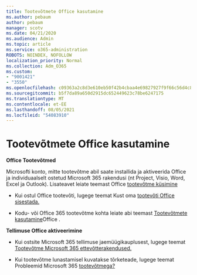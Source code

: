 ```yaml
---
title: Tootevõtmete Office kasutamine
ms.author: pebaum
author: pebaum
manager: scotv
ms.date: 04/21/2020
ms.audience: Admin
ms.topic: article
ms.service: o365-administration
ROBOTS: NOINDEX, NOFOLLOW
localization_priority: Normal
ms.collection: Adm_O365
ms.custom:
- "9001421"
- "3550"
ms.openlocfilehash: c09363a2c8d3e610eb50f42b4cbaa4e69827927f9f66c56d4c88b7ede3d85126
ms.sourcegitcommit: b5f7da89a650d2915dc652449623c78be6247175
ms.translationtype: MT
ms.contentlocale: et-EE
ms.lasthandoff: 08/05/2021
ms.locfileid: "54083910"
---
```

# <a name="using-office-product-keys"></a>Tootevõtmete Office kasutamine

**Office Tootevõtmed**

Microsofti konto, mitte tootevõtme abil saate installida ja aktiveerida Office ja individuaalselt ostetud Microsoft 365 rakendusi (nt Project, Visio, Word, Excel ja Outlook). Lisateavet leiate teemast Office [tootevõtme küsimine](https://support.office.com/article/12a5763a-d45c-4685-8c95-a44500213759?ui=en-US&rs=en-US&ad=US#bkmk_promptforpkey)

- Kui ostul Office tootevõti, lugege teemat Kust oma [tootevõti Office sisestada.](https://support.office.com/article/Where-to-enter-your-Office-product-key-0a82e5ae-739e-4b92-a6f4-2ec780c185db)

- Kodu- või Office 365 tootevõtme kohta leiate abi teemast [Tootevõtmete kasutamine](https://support.office.com/article/using-product-keys-with-office-12a5763a-d45c-4685-8c95-a44500213759)Office .

**Tellimuse Office aktiveerimine** 

- Kui ostsite Microsoft 365 tellimuse jaemüügikauplusest, lugege teemat [Tootevõtme Microsoft 365 ettevõtterakendused.](https://docs.microsoft.com/microsoft-365/commerce/enter-your-product-key)

- Kui tootevõtme lunastamisel kuvatakse tõrketeade, lugege teemat Probleemid Microsoft 365 [tootevõtmega?](https://docs.microsoft.com/microsoft-365/commerce/product-key-errors-and-solutions)

